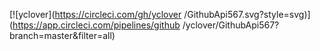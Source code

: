 [![yclover](https://circleci.com/gh/yclover
/GithubApi567.svg?style=svg)](https://app.circleci.com/pipelines/github
/yclover/GithubApi567?branch=master&filter=all)
